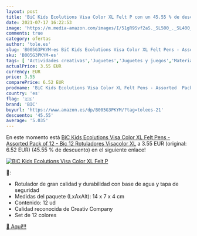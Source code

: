 ```yaml
---
layout: post
title: 'BiC Kids Ecolutions Visa Color XL Felt P con un 45.55 % de descuento'
date: 2021-07-17 16:22:53
image: 'https://m.media-amazon.com/images/I/51gR9Svf2aS._SL500_._SL400_.jpg'
comments: true
category: ofertas
author: 'tole.es'
slug: 'B005G3PKYM-es BiC Kids Ecolutions Visa Color XL Felt Pens - Assorted...'
sku: 'B005G3PKYM-es'
tags: [ 'Actividades creativas','Juguetes','Juguetes y juegos','Material de escritura y dibujo para niños','Rotuladores de colores para niños','bic','rotuladores', ]
actualPrice: 3.55 EUR
currency: EUR
price: 3.55
comparePrice: 6.52 EUR
prodname: 'BiC Kids Ecolutions Visa Color XL Felt Pens - Assorted  Pack of 12  - Bic 12 Rotuladores Visacolor XL'
country: 'es'
flag: '🇪🇸'
brand: 'BIC'
buyurl: 'https://www.amazon.es/dp/B005G3PKYM/?tag=tolees-21'
descuento: '45.55'
average: '5.035'
---
```


En este momento está [BiC Kids Ecolutions Visa Color XL Felt Pens - Assorted  Pack of 12  - Bic 12 Rotuladores Visacolor XL](https://www.amazon.es/dp/B005G3PKYM/?tag=tolees-21) a 3.55 EUR (original: 6.52 EUR) (45.55 %  de descuento) en el siguiente enlace!

[![BiC Kids Ecolutions Visa Color XL Felt P](https://m.media-amazon.com/images/I/51gR9Svf2aS._SL500_._SL400_.jpg)](https://www.amazon.es/dp/B005G3PKYM/?tag=tolees-21)

🔎:

- Rotulador de gran calidad y durabilidad con base de agua y tapa de seguridad
- Medidas del paquete (LxAxAlt): 14 x 7 x 4 cm
- Contenido: 12 ud
- Calidad reconocida de Creativ Company
- Set de 12 colores

[🛒 Aquí!!!](https://www.amazon.es/dp/B005G3PKYM/?tag=tolees-21)
